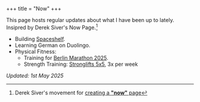 +++
title = "Now"
+++

This page hosts regular updates about what I have been up to lately.
Insipred by Derek Siver's Now Page.[^1]

- Building [Spaceshelf](https://spaceshelf.com/).
- Learning German on Duolingo.
- Physical Fitness:
  - Training for [Berlin Marathon 2025](https://www.bmw-berlin-marathon.com/en/).
  - Strength Training: [Stronglifts 5x5](https://stronglifts.com/stronglifts-5x5/workout-program/), 3x per week

*Updated: 1st May 2025*

[^1]: Derek Siver's movement for [creating a **"now"** page](https://nownownow.com/about)
